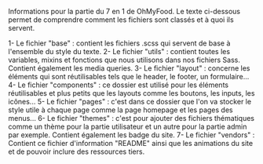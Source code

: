 Informations pour la partie du 7 en 1 de OhMyFood.
Le texte ci-dessous permet de comprendre comment les fichiers sont classés et à quoi ils servent.

1- Le fichier "base" : contient les fichiers .scss qui servent de base à l'ensemble du style du texte.
2- Le fichier "utils" : contient toutes les variables, mixins et fonctions que nous utilisons dans nos fichiers Sass. Contient également les media queries.
3- Le fichier "layout" : concerne les éléments qui sont réutilisables tels que le header, le footer, un formulaire...
4- Le fichier "components" : ce dossier est utilisé pour les éléments réutilisables et plus petits que les layouts comme les boutons, les inputs, les icônes...
5- Le fichier "pages" : c'est dans ce dossier que l'on va stocker le style utile à chaque page comme la page homepage et les pages des menus...
6- Le fichier "themes" : c'est pour ajouter des fichiers thématiques comme un thème pour la partie utilisateur et un autre pour la partie admin par exemple. Contient également les badge du site.
7- Le fichier "vendors" : Contient ce fichier d'information "README" ainsi que les animations du site et de pouvoir inclure des ressources tiers.
